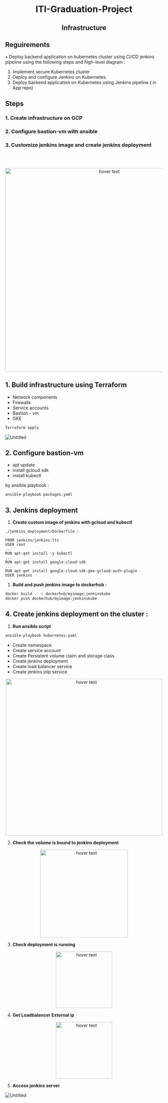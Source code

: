 
<h1 align="center">ITI-Graduation-Project</h1>

<h2 align="center">Infrastructure</h2>





## Reguirements 
• Deploy backend application on kubernetes cluster using CI/CD
jenkins pipeline using the following steps and high-level
diagram :
1. Implement secure Kubernetes cluster 
2. Deploy and configure Jenkins on Kubernetes.
3. Deploy backend application on Kubernetes using Jenkins pipeline.( in App repo)

## Steps

### 1. Create infrastructure on GCP

### 2. Configure bastion-vm with ansible

### 3. Customize jenkins image and create jenkins deployment
<br></br>

<p align="center">
<img src="images/Untitled.png" width="auto" height="650"title="hover text">
</p>



## 1. Build infrastructure using Terraform

- Network components
- Firewalls
- Service accounts
- Bastion - vm
- GKE

```bash
Terraform apply
```

![Untitled](images/infra.png)

## 2. Configure bastion-vm

- apt update
- install gcloud sdk
- install kubectl

by ansible playbook :

```bash
ansible-playbook packages.yaml
```

## 3. Jenkins deployment

1. **Create custom image of jenkins with gcloud and kubectl** 

```docker
./jenkins_deployment/Dockerfile :

FROM jenkins/jenkins:lts
USER root
...
RUN apt-get install -y kubectl
...
RUN apt-get install google-cloud-sdk
...
RUN apt-get install google-cloud-sdk-gke-gcloud-auth-plugin
USER jenkins
```

1. **Build and push jenkins image to dockerhub :**

```bash
docker build . -t dockerhub/myimage:jenkinskube
docker push dockerhub/myimage:jenkinskube
```

## 4. C**reate jenkins deployment on the cluster :**

1. **Run ansible script**

```bash
ansible-playbook kubernetes.yaml
```

- Create namespace
- Create service account
- Create Persistent volume claim and storage class
- Create jenkins deployment
- Create load balancer service
- Create jenkins jnlp service

<p align="center">
<img src="images/jk8s.png" width="auto" height="500"title="hover text">
</p>


2. **Check the volume is bound to jenkins deployment** 


<p align="center">
<img src="images/Untitled%201.png" width="auto" height="280" title="hover text">
</p>



3. **Check deployment is running**
<p align="center">
<img src="images/Untitled%202.png" width="auto" height="180" title="hover text">
</p>


4. **Get Loadbalancer External ip** 

<p align="center">
<img src="images/Untitled%203.png" width="auto" height="180" title="hover text">
</p>


5. **Access jenkins server**

![Untitled](images/Untitled%204.png)